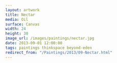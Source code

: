 ```yaml
---
layout: artwork
title: Nectar
media: Oil
surface: Canvas
width: 24
height: 30
image_url: /images/paintings/nectar.jpg
date: 2013-09-01 12:00:00
tags: paintings thinkspace beyond-eden
redirect_from: "/Paintings/2013/09-Nectar.html"
---
```

